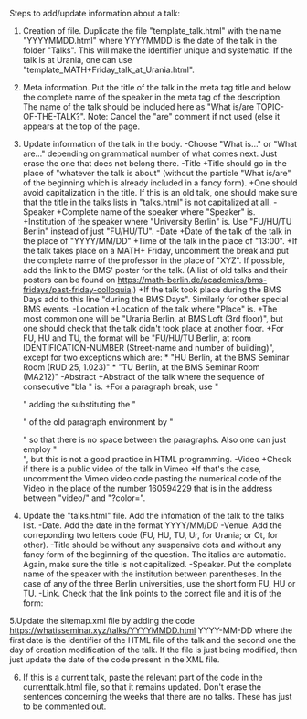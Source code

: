 Steps to add/update information about a talk:
1. Creation of file. Duplicate the file "template_talk.html" with the name "YYYYMMDD.html" where YYYYMMDD is the date of the talk in the folder "Talks". This will make the identifier unique and systematic. If the talk is at Urania, one can use "template_MATH+Friday_talk_at_Urania.html".

2. Meta information. Put the title of the talk in the meta tag title and below the complete name of the speaker in the meta tag of the description. The name of the talk should be included here as "What is/are TOPIC-OF-THE-TALK?". Note: Cancel the "are" comment if not used (else it appears at the top of the page.

3. Update information of the talk in the body.
-Choose "What is..." or "What are..." depending on grammatical number of what comes next. Just erase the one that does not belong there.
-Title
	+Title should go in the place of "whatever the talk is about" (without the particle "What is/are" of the beginning which is already included in a fancy form).
	+One should avoid capitalization in the title. If this is an old talk, one should make sure that the title in the talks lists in "talks.html" is not capitalized at all.
-Speaker
	+Complete name of the speaker where "Speaker" is.
	+Institution of the speaker where "University Berlin" is. Use "FU/HU/TU Berlin" instead of just "FU/HU/TU".
-Date
	+Date of the talk of the talk in the place of "YYYY/MM/DD"
	+Time of the talk in the place of "13:00".
	+If the talk takes place on a MATH+ Friday, uncomment the break and put the complete name of the professor in the place of "XYZ". If possible, add the link to the BMS' poster for the talk. (A list of old talks and their posters can be found on https://math-berlin.de/academics/bms-fridays/past-friday-colloquia.)
	+If the talk took place during the BMS Days add to this line "during the BMS Days". Similarly for other special BMS events.
-Location
	+Location of the talk where "Place" is.
	+The most common one will be "Urania Berlin, at BMS Loft (3rd floor)", but one should check that the talk didn't took place at another floor.
	+For FU, HU and TU, the format will be "FU/HU/TU Berlin, at room IDENTIFICATION-NUMBER (Street-name and number of building)", except for two exceptions which are:
		* "HU Berlin, at the BMS Seminar Room (RUD 25, 1.023)"
		* "TU Berlin, at the BMS Seminar Room (MA212)"
-Abstract
	+Abstract of the talk where the sequence of consecutive "bla " is.
	+For a paragraph break, use "</p><p>" adding the substituting the "<p>" of the old paragraph environment by "<p style="margin:0;">" so that there is no space between the paragraphs. Also one can just employ "<br>", but this is not a good practice in HTML programming.
-Video
	+Check if there is a public video of the talk in Vimeo
	+If that's the case, uncomment the Vimeo video code pasting the numerical code of the Video in the place of the number 160594229 that is in the address between "video/" and "?color=".

4. Update the "talks.html" file. Add the infomation of the talk to the talks list.
-Date. Add the date in the format YYYY/MM/DD
-Venue. Add the correponding two letters code (FU, HU, TU, Ur, for Urania; or Ot, for other).
-Title should be without any suspensive dots and without any fancy form of the beginning of the question. The italics are automatic. Again, make sure the title is not capitalized.
-Speaker. Put the complete name of the speaker with the institution between parentheses. In the case of any of the three Berlin universities, use the short form FU, HU or TU.
-Link. Check that the link points to the correct file and it is of the form:
	<a href="talks/YYYYMMDD.html" class="fas fa-link"></a>

5.Update the sitemap.xml file by adding the code
<url>
  <loc>https://whatisseminar.xyz/talks/YYYYMMDD.html</loc>
  <lastmod>YYYY-MM-DD</lastmod>
</url>
where the first date is the identifier of the HTML file of the talk and the second one the day of creation modification of the talk. If the file is just being modified, then just update the date of the code present in the XML file.

6. If this is a current talk, paste the relevant part of the code in the currenttalk.html file, so that it remains updated. Don't erase the sentences concerning the weeks that there are no talks. These has just to be commented out.

